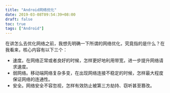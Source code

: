 ```yaml
---
title: "Android网络优化"
date: 2019-03-08T09:54:39+08:00
draft: false
toc: true
tags: ["Android"]
---
```


在讲怎么去优化网络之前，我想先明确一下所谓的网络优化，究竟指的是什么？在我看来，核心内容有以下三个：

* 速度。在网络正常或者良好的时候，怎样更好地利用带宽，进一步提升网络请求速度。
* 弱网络。移动端网络复杂多变，在出现网络连接不稳定的时候，怎样最大程度保证网络的连通性。
* 安全。网络安全不容忽视，怎样有效防止被第三方劫持、窃听甚至篡改。

